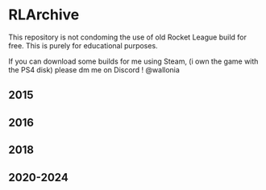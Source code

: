 # RLArchive

This repository is not condoming the use of old Rocket League build for free. This is purely for educational purposes.

If you can download some builds for me using Steam, (i own the game with the PS4 disk) please dm me on Discord ! @wallonia

## 2015

## 2016

## 2018

## 2020-2024

